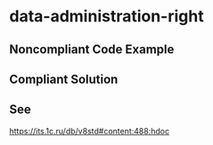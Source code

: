 # data-administration-right

## Noncompliant Code Example

## Compliant Solution

## See

https://its.1c.ru/db/v8std#content:488:hdoc